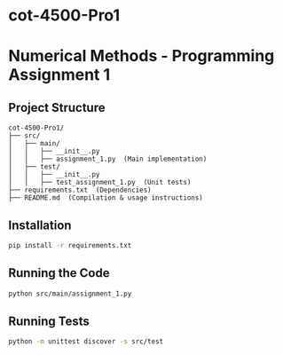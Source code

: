 # cot-4500-Pro1
# Numerical Methods - Programming Assignment 1

## Project Structure
```
cot-4500-Pro1/
├── src/
│   ├── main/
│   │   ├── __init__.py
│   │   ├── assignment_1.py  (Main implementation)
│   ├── test/
│   │   ├── __init__.py
│   │   ├── test_assignment_1.py  (Unit tests)
├── requirements.txt  (Dependencies)
├── README.md  (Compilation & usage instructions)
```

## Installation
```bash
pip install -r requirements.txt
```

## Running the Code
```bash
python src/main/assignment_1.py
```

## Running Tests
```bash
python -m unittest discover -s src/test
```

